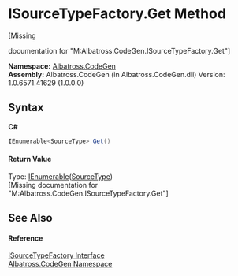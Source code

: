 # ISourceTypeFactory.Get Method 
 

\[Missing <summary> documentation for "M:Albatross.CodeGen.ISourceTypeFactory.Get"\]

**Namespace:**&nbsp;<a href="DCDDD28E">Albatross.CodeGen</a><br />**Assembly:**&nbsp;Albatross.CodeGen (in Albatross.CodeGen.dll) Version: 1.0.6571.41629 (1.0.0.0)

## Syntax

**C#**<br />
``` C#
IEnumerable<SourceType> Get()
```


#### Return Value
Type: <a href="http://msdn2.microsoft.com/en-us/library/9eekhta0" target="_blank">IEnumerable</a>(<a href="A71CC876">SourceType</a>)<br />\[Missing <returns> documentation for "M:Albatross.CodeGen.ISourceTypeFactory.Get"\]

## See Also


#### Reference
<a href="69EEBFD8">ISourceTypeFactory Interface</a><br /><a href="DCDDD28E">Albatross.CodeGen Namespace</a><br />